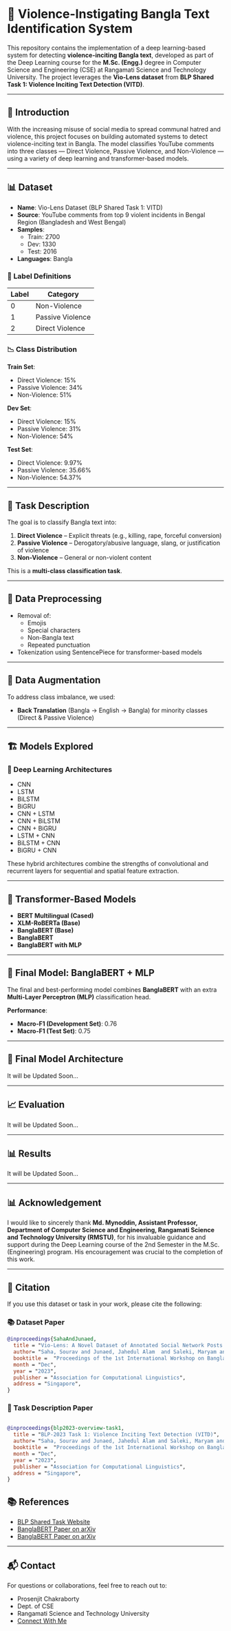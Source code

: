 # 🧠 Violence-Instigating Bangla Text Identification System

This repository contains the implementation of a deep learning-based system for detecting **violence-inciting Bangla text**, developed as part of the Deep Learning course for the **M.Sc. (Engg.)** degree in Computer Science and Engineering (CSE) at Rangamati Science and Technology University. The project leverages the **Vio-Lens dataset** from **BLP Shared Task 1: Violence Inciting Text Detection (VITD)**.

---


## 📘 Introduction

With the increasing misuse of social media to spread communal hatred and violence, this project focuses on building automated systems to detect violence-inciting text in Bangla. The model classifies YouTube comments into three classes — Direct Violence, Passive Violence, and Non-Violence — using a variety of deep learning and transformer-based models.

---

## 📊 Dataset

- **Name**: Vio-Lens Dataset (BLP Shared Task 1: VITD)
- **Source**: YouTube comments from top 9 violent incidents in Bengal Region (Bangladesh and West Bengal)
- **Samples**:
  - Train: 2700
  - Dev: 1330
  - Test: 2016
- **Languages**: Bangla


### 🔖 Label Definitions

| Label | Category         |
|-------|------------------|
| 0     | Non-Violence     |
| 1     | Passive Violence |
| 2     | Direct Violence  |

### 📉 Class Distribution

**Train Set**:
- Direct Violence: 15%
- Passive Violence: 34%
- Non-Violence: 51%

**Dev Set**:
- Direct Violence: 15%
- Passive Violence: 31%
- Non-Violence: 54%

**Test Set**:
- Direct Violence: 9.97%
- Passive Violence: 35.66%
- Non-Violence: 54.37%

---

## 📌 Task Description

The goal is to classify Bangla text into:
1. **Direct Violence** – Explicit threats (e.g., killing, rape, forceful conversion)
2. **Passive Violence** – Derogatory/abusive language, slang, or justification of violence
3. **Non-Violence** – General or non-violent content

This is a **multi-class classification task**.

---

## 🧹 Data Preprocessing


- Removal of:
  - Emojis
  - Special characters
  - Non-Bangla text
  - Repeated punctuation
- Tokenization using SentencePiece for transformer-based models

---

## 🔁 Data Augmentation

To address class imbalance, we used:
- **Back Translation** (Bangla → English → Bangla) for minority classes (Direct & Passive Violence)

---

## 🏗️ Models Explored

### 🔹 Deep Learning Architectures

- CNN
- LSTM
- BiLSTM
- BiGRU
- CNN + LSTM
- CNN + BiLSTM
- CNN + BiGRU
- LSTM + CNN
- BiLSTM + CNN
- BiGRU + CNN

These hybrid architectures combine the strengths of convolutional and recurrent layers for sequential and spatial feature extraction.

---

## 🤖 Transformer-Based Models

- **BERT Multilingual (Cased)**
- **XLM-RoBERTa (Base)**
- **BanglaBERT (Base)**
- **BanglaBERT**
- **BanglaBERT with MLP**



---

## 🧠 Final Model: BanglaBERT + MLP

The final and best-performing model combines **BanglaBERT** with an extra **Multi-Layer Perceptron (MLP)** classification head.

**Performance**:
- **Macro-F1 (Development Set)**: 0.76
- **Macro-F1 (Test Set)**: 0.75

---

## 🧠 Final Model Architecture

It will be Updated Soon...

---

## 📈 Evaluation

It will be Updated Soon...

---

## 📊 Results

It will be Updated Soon...

---

## 📊 Acknowledgement 

I would like to sincerely thank **Md. Mynoddin, Assistant Professor, Department of Computer Science and Engineering, Rangamati Science and Technology University (RMSTU)**, for his invaluable guidance and support during the Deep Learning course of the 2nd Semester in the M.Sc. (Engineering) program. His encouragement was crucial to the completion of this work.

---

## 📖 Citation

If you use this dataset or task in your work, please cite the following:

### 📚 Dataset Paper

```bibtex
@inproceedings{SahaAndJunaed,
  title = "Vio-Lens: A Novel Dataset of Annotated Social Network Posts Leading to Different Forms of Communal Violence and its Evaluation",
  author= "Saha, Sourav and Junaed, Jahedul Alam  and Saleki, Maryam and Sharma, Arnab Sen and Rifat, Mohammad Rashidujjaman and Rahout, Mohamed and Ahmed, Syed Ishtiaque and Mohammad, Nabeel and Amin, Mohammad Ruhul",
  booktitle =  "Proceedings of the 1st International Workshop on Bangla Language Processing (BLP-2023)",
  month = "Dec",
  year = "2023",
  publisher = "Association for Computational Linguistics",
  address = "Singapore",
}

``` 

### 📌 Task Description Paper

```bibtex

@inproceedings{blp2023-overview-task1,
  title = "BLP-2023 Task 1: Violence Inciting Text Detection (VITD)",
  author= "Saha, Sourav and Junaed, Jahedul Alam and Saleki, Maryam and Rahouti, Mohamed and Mohammed, Nabeel and Amin, Mohammad Ruhul",
  booktitle =  "Proceedings of the 1st International Workshop on Bangla Language Processing (BLP-2023)",
  month = "Dec",
  year = "2023",
  publisher = "Association for Computational Linguistics",
  address = "Singapore",
}
```



## 📚 References

- [BLP Shared Task Website](https://github.com/blp-workshop/blp_task1)
- [BanglaBERT Paper on arXiv](https://aclanthology.org/2022.findings-naacl.98/)
- [BanglaBERT Paper on arXiv](https://aclanthology.org/2020.emnlp-main.207/)

---

## 📬 Contact

For questions or collaborations, feel free to reach out to:

- Prosenjit Chakraborty
- Dept. of CSE
- Rangamati Science and Technology University
- [Connect With Me](https://prosenjit-ch.github.io/Prosenjit-Chakraborty/#)

